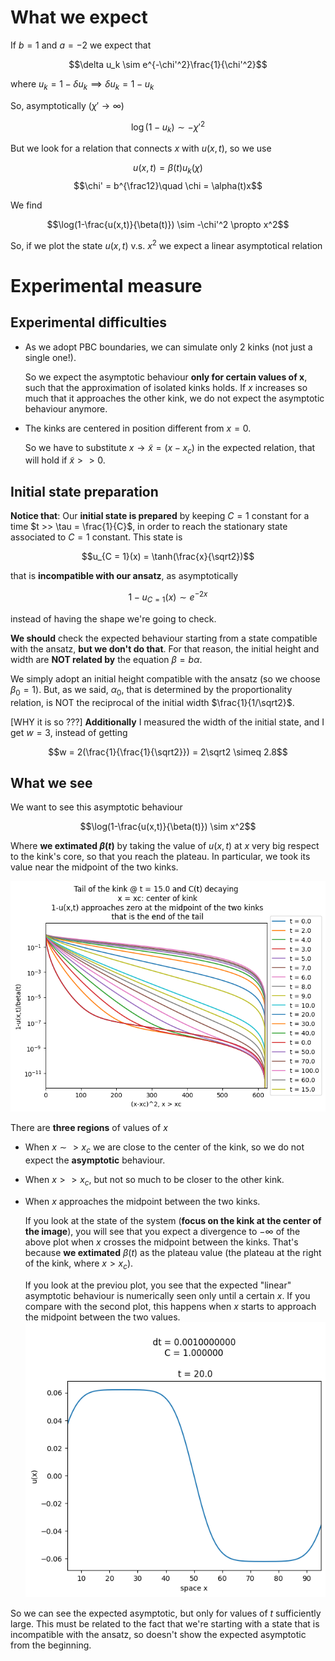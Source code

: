 # What we expect

If $b = 1$ and $a = -2$ we expect that

 $$\delta u_k \sim e^{-\chi'^2}\frac{1}{\chi'^2}$$

where $u_k = 1 - \delta u_k \implies \delta u_k = 1 - u_k$

So, asymptotically ($\chi' \rightarrow \infty$)

$$\log(1-u_k) \sim -\chi'^2$$

But we look for a relation that connects $x$ with $u(x,t)$, so we use

$$u(x,t) = \beta(t)u_k(\chi)$$
$$\chi' = b^{\frac12}\quad \chi = \alpha(t)x$$

We find

$$\log(1-\frac{u(x,t)}{\beta(t)}) \sim -\chi'^2 \propto x^2$$

So, if we plot the state $u(x,t)$ v.s. $x^2$ we expect a linear asymptotical relation

# Experimental measure

## Experimental difficulties
- As we adopt PBC boundaries, we can simulate only 2 kinks (not just a single one!).

    So we expect the asymptotic behaviour **only for certain values of x**, such that the approximation of isolated kinks holds. If $x$ increases so much that it approaches the other kink, we do not expect the asymptotic behaviour anymore.

- The kinks are centered in position different from $x=0$.

    So we have to substitute $x\rightarrow \tilde{x} = (x-x_c)$ in the expected relation, that will hold if $\tilde{x} >> 0$.

## Initial state preparation

**Notice that**: Our **initial state is prepared** by keeping $C=1$ constant for a time $t >> \tau = \frac{1}{C}$, in order to reach the stationary state associated to $C=1$ constant.
This state is

$$u_{C = 1}(x) = \tanh(\frac{x}{\sqrt2})$$

that is **incompatible with our ansatz**, as asymptotically 

$$1-u_{C=1}(x) \sim e^{-2x}$$

instead of having the shape we're going to check.

**We should** check the expected behaviour starting from a state compatible with the ansatz, **but we don't do that**.
For that reason, the initial height and width are **NOT related by** the equation $\beta = b\alpha$.

We simply adopt an initial height compatible with the ansatz (so we choose $\beta_0 = 1$).
But, as we said, $\alpha_0$, that is determined by the proportionality relation, is NOT the reciprocal of the initial width $\frac{1}{1/\sqrt2}$.

[WHY it is so  ???]
**Additionally** I measured the width of the initial state, and I get $w = 3$, instead of getting

$$w = 2(\frac{1}{\frac{1}{\sqrt2}}) = 2\sqrt2 \simeq 2.8$$

## What we see

We want to see this asymptotic behaviour

$$\log(1-\frac{u(x,t)}{\beta(t)}) \sim x^2$$

Where **we extimated $\beta(t)$** by taking the value of $u(x,t)$ at $x$ very big respect to the kink's core, so that you reach the plateau.
In particular, we took its value near the midpoint of the two kinks.

![variousTimesKinkShape](../../Plots/kink%20shape%20varying%20C/rescaled/C(t)%20decaying%20t-1/tail_shape_lot_of_t.png?raw=true)

There are **three regions** of values of $x$
- When $x \sim > x_c$ we are close to the center of the kink, so we do not expect the **asymptotic** behaviour.
- When $x >> x_c$, but not so much to be closer to the other kink.

- When $x$ approaches the midpoint between the two kinks.
    
    If you look at the state of the system (**focus on the kink at the center of the image**), you will see that you expect a divergence to $-\infty$ of the above plot when $x$ crosses the midpoint between the kinks.
    That's because **we extimated** $\beta(t)$ as the plateau value (the plateau at the right of the kink, where $x > x_c$).

    If you look at the previou plot, you see that the expected "linear" asymptotic behaviour is numerically seen only until a certain $x$.
    If you compare with the second plot, this happens when $x$ starts to approach the midpoint between the two values.
    ![kinkShapeDecayingCt=20](../../Plots/kink%20shape%20varying%20C/rescaled/C(t)%20decaying%20t-1/t%20=%2020.png)

So we can see the expected asymptotic, but only for values of $t$ sufficiently large.
This must be related to the fact that we're starting with a state that is incompatible with the ansatz, so doesn't show the expected asymptotic from the beginning.